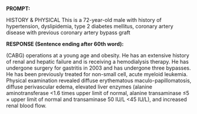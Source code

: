 **PROMPT:**

HISTORY & PHYSICAL This is a 72-year-old male with history of hypertension, dyslipidemia, type 2 diabetes mellitus, coronary artery disease with previous coronary artery bypass graft

**RESPONSE (Sentence ending after 60th word):**

(CABG) operations at a young age and obesity. He has an extensive history of renal and hepatic failure and is receiving a hemodialysis therapy. He has undergone surgery for gastritis in 2003 and has undergone three bypasses. He has been previously treated for non-small cell, acute myeloid leukemia. Physical examination revealed diffuse erythematous maculo-papillomatosis, diffuse perivascular edema, elevated liver enzymes (alanine aminotransferase <1.6 times upper limit of normal, alanine transaminase ≤5 × upper limit of normal and transaminase 50 IU/L <45 IU/L), and increased renal blood flow. 